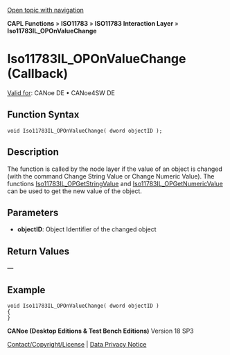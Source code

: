 [Open topic with navigation](../../../../../../CANoeDEFamily.htm#Topics/CAPLFunctions/ISO11783/ISOInteractionLayer/Functions/CAPLfunctionIso11783ILOPOnValueChange.md)

**CAPL Functions** » **ISO11783** » **ISO11783 Interaction Layer** » **Iso11783IL_OPOnValueChange**

# Iso11783IL_OPOnValueChange (Callback)

[Valid for](../../../../Shared/FeatureAvailability.md): CANoe DE • CANoe4SW DE

## Function Syntax

```plaintext
void Iso11783IL_OPOnValueChange( dword objectID );
```

## Description

The function is called by the node layer if the value of an object is changed (with the command Change String Value or Change Numeric Value). The functions [Iso11783IL_OPGetStringValue](CAPLfunctionIso11783ILOPGetStringValue.md) and [Iso11783IL_OPGetNumericValue](CAPLfunctionIso11783ILOPGetNumericValue.md) can be used to get the new value of the object.

## Parameters

- **objectID**: Object Identifier of the changed object

## Return Values

—

## Example

```plaintext
void Iso11783IL_OPOnValueChange( dword objectID )
{
}
```

**CANoe (Desktop Editions & Test Bench Editions)** Version 18 SP3

[Contact/Copyright/License](../../../../Shared/ContactCopyrightLicense.md) | [Data Privacy Notice](https://www.vector.com/int/en/company/get-info/privacy-policy/)
